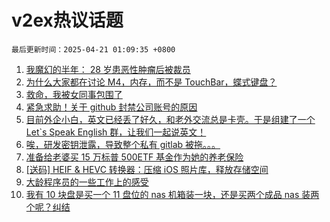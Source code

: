 # v2ex热议话题

`最后更新时间：2025-04-21 01:09:35 +0800`

1. [我魔幻的半年： 28 岁患恶性肿瘤后被裁员](https://www.v2ex.com/t/1126754)
1. [为什么大家都在讨论 M4，内存，而不是 TouchBar，蝶式键盘？](https://www.v2ex.com/t/1126745)
1. [救命，我被女同事包围了](https://www.v2ex.com/t/1126771)
1. [紧急求助！关于 github 封禁公司账号的原因](https://www.v2ex.com/t/1126798)
1. [目前外企小白，英文已经丢了好久，和老外交流总是卡壳。于是组建了一个 Let`s Speak English 群，让我们一起说英文！](https://www.v2ex.com/t/1126765)
1. [唉，研发密钥泄露，导致整个私有 gitlab 被拖。。。](https://www.v2ex.com/t/1126773)
1. [准备给老婆买 15 万标普 500ETF 基金作为她的养老保险](https://www.v2ex.com/t/1126844)
1. [[送码] HEIF & HEVC 转换器：压缩 iOS 照片库，释放存储空间](https://www.v2ex.com/t/1126783)
1. [大龄程序员的一些工作上的感受](https://www.v2ex.com/t/1126789)
1. [我有 10 块盘是买一个 11 盘位的 nas 机箱装一块，还是买两个成品 nas 装两个呢？纠结](https://www.v2ex.com/t/1126766)

